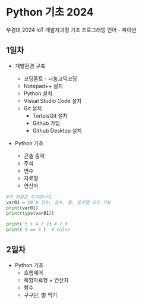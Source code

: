 # Python 기초 2024
부경대 2024 IoT 개발자과정 기초 프로그래밍 언어 - 파이썬

## 1일차
- 개발환경 구축
  - 코딩폰트 - 나눔고딕코딩
  - Notepad++ 설치
  - Python 설치
  - Visual Studio Code 설치
  - Git 설치
    - TortoisGit 설치
    - Github 가입
    - Github Desktop 설치

- Python 기초
  - 콘솔 출력
  - 주석      
  - 변수
  - 자료형
  - 연산자

```Python
#이 부분은 주석입니다.
var01 = 10 # 정수, 실수, 불, 문자열 모두 가능
print(var01)
print(type(var01))

print( 5 + 4 / 2) # 7.0
print( 5 == 4 )  # False
```

## 2일차
- Python 기초
  - 흐름제어
  - 복합자료형 + 연산자
  - 함수
  - 구구단, 별 찍기

